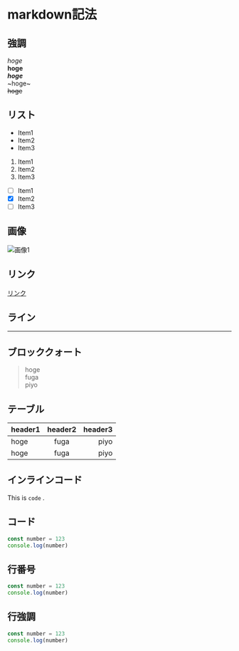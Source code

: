 # markdown記法

## 強調

*hoge*  
**hoge**  
***hoge***  
~hoge~  
~~hoge~~

## リスト

* Item1
* Item2
* Item3

1. Item1
1. Item2
1. Item3

* [ ] Item1
* [x] Item2
* [ ] Item3

## 画像

![画像1](/img/image.png)

## リンク

[リンク](https://b1tblog.com/2019/10/08/vscode-markdown1/)

## ライン

---

## ブロッククォート

> hoge  
> fuga  
> piyo

## テーブル

|header1|header2|header3|
|:--|:-:|--:|
|hoge|fuga|piyo|
|hoge|fuga|piyo|

## インラインコード

This is `code` .

## コード

```javascript
const number = 123
console.log(number)
```

## 行番号

```javascript {.line-numbers}
const number = 123
console.log(number)
```

## 行強調

```javascript {highlight=2}
const number = 123
console.log(number)
```
